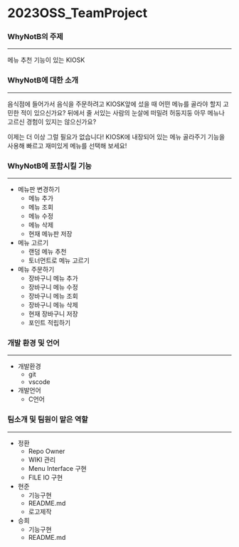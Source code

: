 # 2023OSS_TeamProject

### WhyNotB의 주제
---
메뉴 추천 기능이 있는 KIOSK

### WhyNotB에 대한 소개
---
음식점에 들어가서 음식을 주문하려고 KIOSK앞에 섰을 때 어떤 메뉴를 골라야 할지 고민한 적이 있으신가요?
뒤에서 줄 서있는 사람의 눈살에 떠밀려 허둥지둥 아무 메뉴나 고르신 경험이 있지는 않으신가요?

이제는 더 이상 그럴 필요가 없습니다! KIOSK에 내장되어 있는 메뉴 골라주기 기능을 사용해 빠르고 재미있게 메뉴를 선택해 보세요!


### WhyNotB에 포함시킬 기능
---
- 메뉴판 변경하기
  - 메뉴 추가
  - 메뉴 조회
  - 메뉴 수정
  - 메뉴 삭제
  - 현재 메뉴판 저장
- 메뉴 고르기
  - 랜덤 메뉴 추천 
  - 토너먼트로 메뉴 고르기
- 메뉴 주문하기
  - 장바구니 메뉴 추가
  - 장바구니 메뉴 수정
  - 장바구니 메뉴 조회
  - 장바구니 메뉴 삭제
  - 현재 장바구니 저장
  - 포인트 적립하기



### 개발 환경 및 언어
---
- 개발환경 
   - git
   - vscode
- 개발언어
  - C언어 



### 팀소개 및 팀원이 맡은 역할
---
- 정환
  - Repo Owner
  - WIKI 관리
  - Menu Interface 구현
  - FILE IO 구현
- 현준
  - 기능구현
  - README.md
  - 로고제작
- 승희
  - 기능구현
  - README.md


